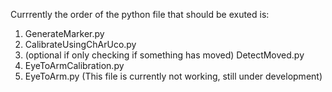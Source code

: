 Currrently the order of the python file that should be exuted is:
1. GenerateMarker.py
2. CalibrateUsingChArUco.py
3. (optional if only checking if something has moved) DetectMoved.py
4. EyeToArmCalibration.py
5. EyeToArm.py (This file is currently not working, still under development)
